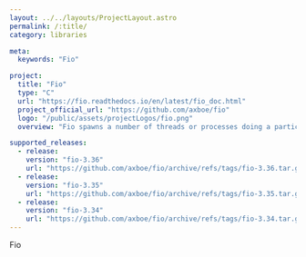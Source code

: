 ```yaml
---
layout: ../../layouts/ProjectLayout.astro
permalink: /:title/
category: libraries

meta:
  keywords: "Fio"

project:
  title: "Fio"
  type: "C"
  url: "https://fio.readthedocs.io/en/latest/fio_doc.html"
  project_official_url: "https://github.com/axboe/fio"
  logo: "/public/assets/projectLogos/fio.png"
  overview: "Fio spawns a number of threads or processes doing a particular type of I/O action as specified by the user. fio takes a number of global parameters, each inherited by the thread unless otherwise parameters given to them overriding that setting is given. The typical use of fio is to write a job file matching the I/O load one wants to simulate."

supported_releases:
  - release:
    version: "fio-3.36"
    url: "https://github.com/axboe/fio/archive/refs/tags/fio-3.36.tar.gz"
  - release:
    version: "fio-3.35"
    url: "https://github.com/axboe/fio/archive/refs/tags/fio-3.35.tar.gz"
  - release:
    version: "fio-3.34"
    url: "https://github.com/axboe/fio/archive/refs/tags/fio-3.34.tar.gz"
---
```


<p>Fio</p>
